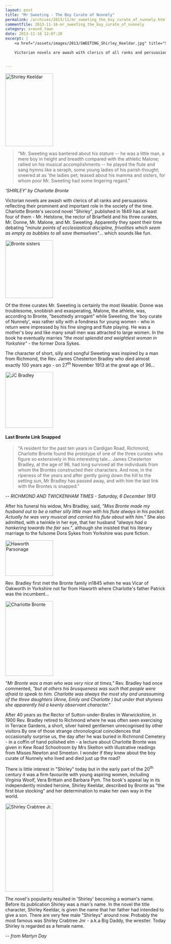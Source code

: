 ```yaml
---
layout: post
title: "Mr Sweeting - The Boy Curate of Nunnely"
permalink: /archives/2013/11/mr_sweeting_the_boy_curate_of_nunnely.html
commentfile: 2013-11-16-mr_sweeting_the_boy_curate_of_nunnely
category: around_town
date: 2013-11-16 12:07:20
excerpt: |
    <a href="/assets/images/2013/SWEETING_Shirley_Keeldar.jpg" title="See larger version of - Shirley Keeldar"><img src="/assets/images/2013/SWEETING_Shirley_Keeldar_thumb.jpg" width="150" height="228" alt="Shirley Keeldar" class="photo right" /></a>

    Victorian novels are awash with clerics of all ranks and persuasions reflecting their prominent and important role in the society of the time. Charlotte Bronte's second novel "Shirley", published in 1849 has at least four of them - Mr. Helstone, the rector of Briarfield and his three curates, Mr. Donne, Mr. Malone, and Mr. Sweeting. Apparently they spent their time debating <em>"minute points of ecclesiastical discipline, frivolities which seem as empty as bubbles to all save themselves"</em>... which sounds like fun.


---
```


<a href="/assets/images/2013/SWEETING_Shirley_Keeldar.jpg" title="See larger version of - Shirley Keeldar"><img src="/assets/images/2013/SWEETING_Shirley_Keeldar_thumb.jpg" width="150" height="228" alt="Shirley Keeldar" class="photo right" /></a>

> "Mr. Sweeting was bantered about his stature -- he was a little man, a mere boy in height and breadth compared with the athletic Malone; rallied on his musical accomplishments -- he played the flute and sang hymns like a seraph, some young ladies of his parish thought; sneered at as 'the ladies pet; teased about his mamma and sisters, for whom poor Mr. Sweeting had some lingering regard."

<cite>'SHIRLEY' by Charlotte Bronte</cite>

Victorian novels are awash with clerics of all ranks and persuasions reflecting their prominent and important role in the society of the time. Charlotte Bronte's second novel "Shirley", published in 1849 has at least four of them - Mr. Helstone, the rector of Briarfield and his three curates, Mr. Donne, Mr. Malone, and Mr. Sweeting. Apparently they spent their time debating <em>"minute points of ecclesiastical discipline, frivolities which seem as empty as bubbles to all save themselves"</em>... which sounds like fun.

<a href="/assets/images/2013/SWEETING_bronte-sisters.jpg" title="See larger version of - Bronte sisters"><img src="/assets/images/2013/SWEETING_bronte-sisters_thumb.jpg" width="150" height="181" alt="Bronte sisters" class="photo right" /></a>

Of the three curates Mr. Sweeting is certainly the most likeable. Donne was troublesome, snobbish and exasperating, Malone, the athlete, was, according to Bronte, "besottedly arrogant" while Sweeting, the 'boy curate of Nunnely', was rather silly with a fondness for young women - who in return were impressed by his fine singing and flute playing. He was a mother's boy and like many small men was attracted to large women. In the book he eventually marries <em>"the most splendid and weightiest woman in Yorkshire"</em> - the former Dora Sykes.

The character of short, silly and songful Sweeting was inspired by a man from Richmond, the Rev. James Chesterton Bradley who died almost exactly 100 years ago - on 27<sup>th</sup> November 1913 at the great age of 96...

<div markdown="1" class="newspaper">
<a href="/assets/images/2013/SWEETING_JC_Bradley.jpg" title="See larger version of - JC Bradley"><img src="/assets/images/2013/SWEETING_JC_Bradley_thumb.jpg" width="150" height="175" alt="JC Bradley" class="photo right" /></a>

#### Last Bronte Link Snapped

> "A resident for the past ten years in Cardigan Road, Richmond, Charlotte Bronte found the prototype of one of the three curates who figure so extensively in this interesting tale... James Chesterton Bradley, at the age of 96, had long survived all the individuals from whom the Brontes constructed their characters. And now, in the ripeness of the years and after gently going down the hill to the setting sun, Mr Bradley has passed away, and with him the last link with the Brontes is snapped."

<cite>-- RICHMOND AND TWICKENHAM TIMES - Saturday, 6 December 1913</cite>

</div>
After his funeral his widow, Mrs Bradley, said, <em>"Miss Bronte made my husband out to be a rather silly little man with his flute always in his pocket. Actually he was very musical and carried his flute about with him."</em> She also admitted, with a twinkle in her eye, that her husband <em>"always had a hankering towards the fair sex."</em>, although she insisted that his literary marriage to the fulsome Dora Sykes from Yorkshire was pure fiction.

<a href="/assets/images/2013/SWEETING_haworth_parsonage.jpg" title="See larger version of - Haworth Parsonage"><img src="/assets/images/2013/SWEETING_haworth_parsonage_thumb.jpg" width="150" height="111" alt="Haworth Parsonage" class="photo right" /></a>

Rev. Bradley first met the Bronte family in1845 when he was Vicar of Oakworth in Yorkshire not far from Haworth where Charlotte's father Patrick was the incumbent...

<a href="/assets/images/2013/SWEETING_charlotte-bronte.jpg" title="See larger version of - Charlotte Bronte"><img src="/assets/images/2013/SWEETING_charlotte-bronte_thumb.jpg" width="150" height="234" alt="Charlotte Bronte" class="photo right" /></a>

<em>"Mr Bronte was a man who was very nice at times,"</em> Rev. Bradley had once commented, <em>"but at others his brusqueness was such that people were afraid to speak to him. Charlotte was always the most shy and unassuming of the three daughters (Anne, Emily and Charlotte ) but under that shyness she apparently hid a keenly observant character."</em>

After 40 years as the Rector of Sutton-under-Brailes in Warwickshire, in 1900 Rev. Bradley retired to Richmond where he was often seen exercising in Terrace Gardens, a short, silver haired gentlemen unrecognised by other visitors By one of those strange chronological coincidences that occasionally surprise us, the day after he was buried in Richmond Cemetery - in a coffin of hand polished elm - a lecture about Charlotte Bronte was given in Kew Road Schoolroom by Mrs Skelton with illustrative readings from Misses Newton and Smeeton. I wonder if they knew about the boy curate of Nunnely who lived and died just up the road?

There is little interest in "Shirley" today but in the early part of the 20<sup>th</sup> century it was a firm favourite with young aspiring women, including Virginia Woolf, Vera Brittain and Barbara Pym. The book's appeal lay in its independently minded heroine, Shirley Keeldar, described by Bronte as "the first blue stocking" and her determination to make her own way in the world.

<div markdown="1" class="box">
<a href="/assets/images/2013/SWEETING_shirley_crabtree_jr.jpg" title="See larger version of - Shirley Crabtree Jr."><img src="/assets/images/2013/SWEETING_shirley_crabtree_jr_thumb.jpg" width="150" height="276" alt="Shirley Crabtree Jr." class="photo left" /></a>

The novel's popularity resulted in 'Shirley' becoming a woman's name. Before its publication Shirley was a man's name. In the novel the title character, Shirley Keeldar, is given the name that her father had intended to give a son. There are very few male "Shirleys" around now. Probably the most famous was Shirley Crabtree Jnr - a.k.a Big Daddy, the wrestler. Today Shirley is regarded as a female name.

</div>
<cite>-- from Martyn Day</cite>
